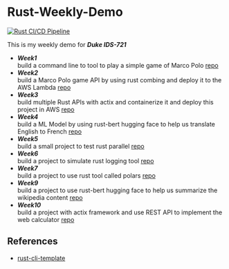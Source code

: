 # Rust-Weekly-Demo
[![Rust CI/CD Pipeline](https://github.com/nogibjj/rust-weekly-demo-changhao/actions/workflows/rust.yml/badge.svg)](https://github.com/nogibjj/rust-weekly-demo-changhao/actions/workflows/rust.yml)

This is my weekly demo for ***Duke IDS-721***
* ***Week1***  
  build a command line to tool to play a simple game of Marco Polo [repo](./week1-hello)  
* ***Week2***  
  build a Marco Polo game API by using rust combing and deploy it to the AWS Lambda [repo](./week2-macro-polo-lambda)   
* ***Week3***  
  build multiple Rust APIs with actix and containerize it and deploy this project in AWS [repo](./week3-webdocker)   
* ***Week4***  
  build a ML Model by using rust-bert hugging face to help us translate English to French [repo](./week4-translate)  
* ***Week5***  
  build a small project to test rust parallel [repo](./week5-parallel)
* ***Week6***  
  build a project to simulate rust logging tool [repo](./week6-log)
* ***Week7***  
  build a project to use rust tool called polars [repo](./week7-polarsdf)
* ***Week9***  
  build a project to use rust-bert hugging face to help us summarize the wikipedia content  [repo](./week9-hfdemo)
* ***Week10***  
  build a project with actix framework and use REST API to implement the web calculator  [repo](./week10-actix)

## References

* [rust-cli-template](https://github.com/kbknapp/rust-cli-template)
